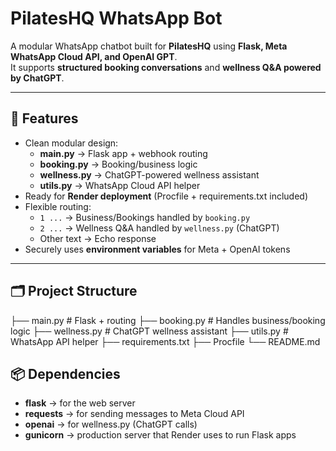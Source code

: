 # PilatesHQ WhatsApp Bot

A modular WhatsApp chatbot built for **PilatesHQ** using **Flask, Meta WhatsApp Cloud API, and OpenAI GPT**.  
It supports **structured booking conversations** and **wellness Q&A powered by ChatGPT**.

---

## 🔑 Features

- Clean modular design:
  - **main.py** → Flask app + webhook routing
  - **booking.py** → Booking/business logic
  - **wellness.py** → ChatGPT-powered wellness assistant
  - **utils.py** → WhatsApp Cloud API helper
- Ready for **Render deployment** (Procfile + requirements.txt included)
- Flexible routing:
  - `1 ...` → Business/Bookings handled by `booking.py`
  - `2 ...` → Wellness Q&A handled by `wellness.py` (ChatGPT)
  - Other text → Echo response
- Securely uses **environment variables** for Meta + OpenAI tokens

---

## 🗂 Project Structure

├── main.py # Flask + routing
├── booking.py # Handles business/booking logic
├── wellness.py # ChatGPT wellness assistant
├── utils.py # WhatsApp API helper
├── requirements.txt
├── Procfile
└── README.md

## 📦 Dependencies

- **flask** → for the web server  
- **requests** → for sending messages to Meta Cloud API  
- **openai** → for wellness.py (ChatGPT calls)  
- **gunicorn** → production server that Render uses to run Flask apps 

